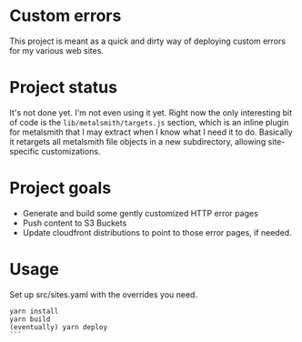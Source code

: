 # Custom errors

This project is meant as a quick and dirty way of deploying custom errors for my
various web sites.

# Project status

It's not done yet. I'm not even using it yet. Right now the only interesting bit of
code is the `lib/metalsmith/targets.js` section, which is an inline plugin for metalsmith
that I may extract when I know what I need it to do. Basically it retargets all metalsmith
file objects in a new subdirectory, allowing site-specific customizations.

# Project goals

* Generate and build some gently customized HTTP error pages
* Push content to S3 Buckets
* Update cloudfront distributions to point to those error pages, if needed.

# Usage

Set up src/sites.yaml with the overrides you need.

````
yarn install
yarn build
(eventually) yarn deploy  
```
